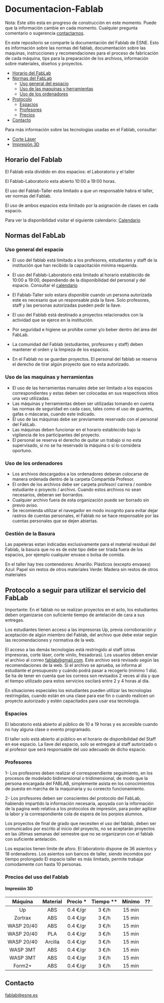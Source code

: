 # Documentacion-Fablab

Nota: Este sitio esta en progreso de construcción en este momento. Puede que la información cambie en cada momento. Cualquier pregunta comentario o sugerencia [contactarnos](#contacto).

En este repositorio se comparte la documentación del Fablab de ESNE. Esto es información sobre las normas del fablab, documentación sobre las maquinas, instrucciones y recomendaciones para el proceso de fabricación de cada máquina, tips para la preparación de los archivos, información sobre materiales, diseños y proyectos.


*   [Horario del FabLab](#horario)
*   [Normas del FabLab](#normas)
    *   [Uso general del espacio](#espacio)
    *   [Uso de las maquinas y herramientas](#maquinas)
    *   [Uso de los ordenadores](#ordenadores)
*   [Protocolo](#protocolo)    
    *   [Espacios](#espacios)
    *   [Profesores](#Profesores)
    *   [Precios](#precios)
*   [Contacto](#contacto)

Para más información sobre las tecnologias usadas en el Fablab, consultar:

*   [Corte Láser](CorteLaser/)
*   [Impresión 3D](Impresion3D/)



<h2 id="horario">Horario del Fablab</h3>

El Fablab esta dividido en dos espacios: el Laboratorio y el taller

El Fablab-Laboratorio esta abierto 10:00 a 19:00 horas.

El uso del Fablab-Taller esta limitado a que un responsable habra el taller, ver normas del Fablab. 

El uso de ambos espacios esta limitado por la asignación de clases en cada espacio.

Para ver la disponibilidad visitar el siguiente calendario: [Calendario](https://calendar.google.com/calendar/embed?src=esne.es_8h9a1brq3vm12neeqmqcrq1mgo%40group.calendar.google.com&ctz=Europe%2FMadrid)

<h2 id="normas">Normas del FabLab</h2>

<h3 id="espacio">Uso general del espacio</h3>

- El uso del fablab está limitado a los profesores, estudiantes y staff de la institución que han recibido la capacitación mínima requerida.

- El uso del Fablab-Laboratorio está limitado al horario establecido de 10:00 a 19:00, dependiendo de la disponibilidad del personal y del espacio. Consultar el [calendario](https://calendar.google.com/calendar/embed?src=esne.es_8h9a1brq3vm12neeqmqcrq1mgo%40group.calendar.google.com&ctz=Europe%2FMadrid)
- El Fablab-Taller solo estara disponible cuando un persona autorizada este es necesario que un responsable pida la llave. Solo profesores, staff y las personas autorizadas pueden pedir la llave.
- El uso del Fablab está destinado a proyectos relacionados con la actividad que se ejerce en la institución.
- Por seguridad e higiene se prohibe comer y/o beber dentro del área del FabLab.
- La comunidad del Fablab (estudiantes, profesores y staff) deben mantener el orden y la limpieza de los espacios.
- En el Fablab no se guardan proyectos. El personal del fablab se reserva el derecho de tirar algún proyecto que no esta autorizado.


<h3 id="maquinas">Uso de las maquinas y herramientas</h3>

- El uso de las herramientas manuales debe ser limitado a los espacios correspondientes y estas deben ser colocadas en sus respectivos sitios una vez utilizadas.
- Las máquinas y herramientas deben ser utilizadas tomando en cuenta las normas de seguridad en cada caso, tales como el uso de guantes, gafas o máscaras, cuando este indicado.
- El uso de las máquinas debe ser previamente reservado con el personal del FabLab.
- Las máquinas deben funcionar en el horario establecido bajo la vigilancia de los participantes del proyecto.
- El personal se reserva el derecho de quitar un trabajo si no esta supervisado, si no se ha reservado la máquina o si lo considera oportuno.

<h3 id="ordenadores">Uso de los ordenadores</h3>

- Los archivos descargados a los ordenadores deberan colocarse de manera ordenada dentro de la carpeta Compartida Profesor.
- El orden de los archivos debe ser carpeta profesor/ carrera / nombre estudiante o proyecto / archivo. Cuando estos archivos no sean necesarios, deberan ser borrardos.
- Cualquier archivo fuera de esta organización puede ser borrado sin previo aviso.
- Se recomienda utilizar el navegador en modo incognito para evitar dejar rastros de cuentas personales, el Fablab no se hace responsable por las cuentas personales que se dejen abiertas.

<h3 id="basuras">Gestión de la Basura</h3>

Las papeleras estan indicadas exclusivamente para el material residual del Fablab, la basura que no es de este tipo debe ser tirada fuera de los espacios, por ejemplo cualquier envase o bolsa de comida.

En el taller hay tres contenedores:
Amarillo: Plásticos (excepto envases)
Azul: Papel sin restos de otros materiales
Verde: Madera sin restos de otros materiales



<h2 id="protocolo">Protocolo a seguir para utilizar el servicio del FabLab</h2>

Importante: En el fablab no se realizan proyectos en el acto, los estudiantes deben organizarse con suficiente tiempo de antelación de cara a sus entregas.

Los estudiantes tienen acceso a las impresoras Up, previa corroboración y aceptación de algún miembro del Fablab, del archivo que debe estar según las recomendaciones y normativa de la web.

El acceso a las demás tecnologías está restringido al staff (otras impresoras, corte láser, corte vinilo, fresadoras). Los usuarios deben enviar el archivo al correo fablab@gmail.com. Este archivo será revisado según las recomendaciones de la web. Si el archivo se aprueba, se informa al estudiante el presupuesto  y cuándo podrá pasar a recogerlo (mínimo 1 día). Se ha de tener en cuenta que los correos son revisados 2 veces al día y que el tiempo utilizado para estos servicios oscilará entre 2 y 4 horas al día.

En situaciones especiales los estudiantes pueden utilizar las tecnologías restringidas, cuando están en una clase para ese fin o cuando realicen un proyecto autorizado y estén capacitados para usar esa tecnología.

<h3 id="Espacios">Espacios</h3>

El laboratorio está abierto al público de 10 a 19 horas y es accesible cuando no hay alguna clase o evento programado. 

El taller solo está abierto al público en el horario de disponibilidad del Staff en ese espacio. La llave del espacio, solo se entregará al staff autorizado o al profesor que será responsable del uso adecuado de dicho espacio.
 
<h3 id="profesores">Profesores</h3>
1- Los profesores deben realizar el correspoendiente seguimiento, en los procesos de modelado bidimensional o tridimensional, de modo que la persona encargada del FABLAB, simplemente asista en los conocimientos de puesta en marcha de la maquinaria y su coreecto funcionamiento.

2- Los profesores deben ser conscientes del protocolo del FabLab, habiendo impartido la información necesaria, apoyada con la información de la pagina web relativa a los protocolos de impresión, para poder agilizar la labor y la correspondiente cola de espera de los porpios alumnos.

Los proyectos de final de grado que necesiten el uso del fablab, deben ser comunicados por escrito al inicio del proyecto, no se aceptarán proyectos en las últimas semanas del semestre que no se organizaron con el fablab con suficiente antelación.

Los espacios tienen limite de aforo. 
El laboratorio dispone de 36 asientos y 18 ordenadores. Los asientos son bancos de taller, siendo incomdos por tiempo prolongado
El espacio taller es más limitado, permite trabajar comodamente con hasta 10 personas.


<h3 id="precios">Precios del uso del Fablab</h3>

<h4>Impresión 3D</h4>

| Máquina | Material | Precio * | Tiempo ** | Mínimo | ??  |
| :---:  |   :---:  | :---:  | :---:  | :---:  | :---:  |  
|Up|ABS|0.4 €/gr| 3 €/h |15 min|||
|Zortrax|ABS|0.4 €/gr| 3 €/h |15 min|||
|WASP 20/40|ABS|0.4 €/gr| 3 €/h |15 min|||
|WASP 20/40|PLA|0.4 €/gr| 3 €/h |15 min|||
|WASP 20/40|Arcilla|0.4 €/gr| 3 €/h |15 min|||
|WASP 3MT|ABS|0.4 €/gr| 3 €/h |15 min|||
|WASP 3MT|ABS|0.4 €/gr| 3 €/h |15 min|||
|Form2+|ABS|0.4 €/gr| 3 €/h |15 min|||


<h2 id="contacto">Contacto</h2>

fablab@esne.es


